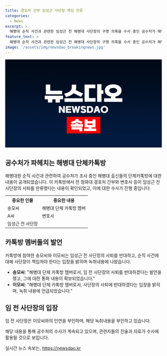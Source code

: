 ```yaml
---
title: 경호처 간부 임성근 사단장 책임 만류
categories:
  - News
excerpt: >
  해병대 순직 사건과 관련한 임성근 전 해병대 사단장의 구명 의혹을 수사 중인 공수처가 해병대 출신들의 단체 카톡방을 조사 중입니다. 전 청와대 경호처 간부가 사단장의 사퇴를 만류하는 내용의 통화 녹취를 수사 중이며, 변호사와의 통화 내용도 수사 대상입니다. 해당 카톡방 멤버들 간의 대화와 녹취 파일 제출으로 의혹이 확대되고 있으며, 임 전 사단장은 해당 의혹에 대해 부인하고 있습니다. (150자)
feature_text: >
  해병대 순직 사건과 관련한 임성근 전 해병대 사단장의 구명 의혹을 수사 중인 공수처가 해병대 출신들의 단체 카톡방을 조사 중입니다. 전 청와대 경호처 간부가 사단장의 사퇴를 만류하는 내용의 통화 녹취를 수사 중이며, 변호사와의 통화 내용도 수사 대상입니다. 해당 카톡방 멤버들 간의 대화와 녹취 파일 제출으로 의혹이 확대되고 있으며, 임 전 사단장은 해당 의혹에 대해 부인하고 있습니다. (150자)
image: '/assets/img/newsdao_breakingnews.jpg'
---
```


<p><img src="/assets/img/newsdao_breakingnews.jpg" alt="implanttips 속보" /></p>

<h2 data-ke-size="size26">공수처가 파헤치는 해병대 단체카톡방</h2>

<p data-ke-size="size16">해병대원 순직 사건과 관련하여 공수처가 조사 중인 해병대 출신들의 단체카톡방에 대한 내용이 공개되었습니다. 이 카톡방에서 전 청와대 경호처 간부와 변호사 등이 임성근 전 사단장의 사퇴를 만류했다는 내용이 확인되었고, 이에 대한 수사가 진행 중입니다.</p>

<table>
  <tr>
    <th><b>중요한 인물</b></th>
    <th><b>중요한 내용</b></th>
  </tr>
  <tr>
    <td>송모씨</td>
    <td>해병대 단체 카톡방 멤버</td>
  </tr>
  <tr>
    <td>A씨</td>
    <td>변호사</td>
  </tr>
  <tr>
    <td>임성근 전 사단장</td>
    <td></td>
  </tr>
</table>

<h2 data-ke-size="size26">카톡방 멤버들의 발언</h2>

<p data-ke-size="size16">카톡방에 참여한 송모씨와 이모씨는 임성근 전 사단장의 사퇴를 반대하고, 순직 사건에 대해 사단장이 책임져야 한다는 입장을 밝히며 녹취내용에 나왔습니다.</p>

<ul>
  <li><b>송모씨</b>: "해병대 단체 카톡방 멤버로서, 임 전 사단장의 사퇴를 반대하겠다는 발언을 했고, 그에 대한 통화 내용이 확보되었습니다."</li>
  <li><b>이모씨</b>: "해병대 단체 카톡방 멤버로서, 사단장의 사퇴에 반대하겠다는 입장을 밝히며, 녹취 내용에 언급되었습니다."</li>
</ul>

<h2 data-ke-size="size26">임 전 사단장의 입장</h2>

<p data-ke-size="size16">임 전 사단장은 이모씨와의 인연을 부인하며, 해당 녹취내용을 부인하고 있습니다.</p>

<p data-ke-size="size16">해당 내용을 통해 공수처의 수사가 계속되고 있으며, 관련자들의 진술과 자료가 수사에 활용될 것으로 보입니다.</p>
실시간 뉴스 속보는, <a href="https://newsdao.kr" rel="dofollow">https://newsdao.kr</a>



